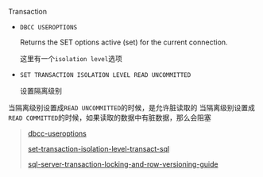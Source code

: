Transaction

* `DBCC USEROPTIONS` 

    Returns the SET options active (set) for the current connection.

    这里有一个`isolation level`选项


* `SET TRANSACTION ISOLATION LEVEL READ UNCOMMITTED`

    设置隔离级别

当隔离级别设置成`READ UNCOMMITTED`的时候，是允许脏读取的
当隔离级别设置成`READ COMMITTED`的时候，如果读取的数据中有脏数据，那么会阻塞

> [dbcc-useroptions](https://docs.microsoft.com/en-us/sql/t-sql/database-console-commands/dbcc-useroptions-transact-sql?view=sql-server-ver15)
> 
> [set-transaction-isolation-level-transact-sql](https://docs.microsoft.com/en-us/sql/t-sql/statements/set-transaction-isolation-level-transact-sql?view=sql-server-ver15)
>
> [sql-server-transaction-locking-and-row-versioning-guide](https://docs.microsoft.com/en-us/sql/relational-databases/sql-server-transaction-locking-and-row-versioning-guide?view=sql-server-ver15#lock-granularity-and-hierarchies)


